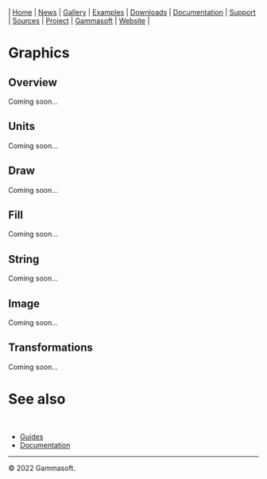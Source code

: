 | [Home](home.md) | [News](news.md) | [Gallery](gallery.md) | [Examples](examples.md) | [Downloads](downloads.md) | [Documentation](documentation.md) | [Support](support.md) | [Sources](https://github.com/gammasoft71/xtd) | [Project](https://sourceforge.net/projects/xtdpro/) | [Gammasoft](gammasoft.md) | [Website](https://gammasoft71.wixsite.com/xtdpro) |

# Graphics

## Overview

Coming soon...

## Units

Coming soon...

## Draw

Coming soon...

## Fill

Coming soon...

## String

Coming soon...

## Image

Coming soon...

## Transformations

Coming soon...

# See also
​
* [Guides](guides.md)
* [Documentation](documentation.md)

______________________________________________________________________________________________

© 2022 Gammasoft.
